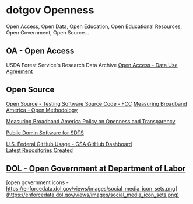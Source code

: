 # dotgov Openness  

Open Access, Open Data, Open Education, Open Educational Resources, Open Government, Open Source...  


## OA - Open Access  
USDA Forest Service's Research Data Archive
[Open Access - Data Use Agreement](https://www.fs.usda.gov/rds/archive/DataUseInfo/Open)  

## Open Source  
[Open Source - Testing Software Source Code - FCC](https://www.fcc.gov/general/open-source-testing-software-source-code#block-menu-block-4)
[Measuring Broadband America - Open Methodology](https://www.fcc.gov/general/measuring-broadband-america-open-methodology#block-menu-block-4)

[Measuring Broadband America Policy on Openness and Transparency](https://www.fcc.gov/general/measuring-broadband-america-policy-openness-and-transparency#block-menu-block-4)


[Public Domin Software for SDTS](http://wayback.archive.org/web/20070221045046/http://mcmcweb.er.usgs.gov:80/sdts/public_domain.html)  

[U.S. Federal GitHub Usage - GSA GitHub Dashboard](http://gsa.github.io/github-federal-stats/)  
[Latest Repositories Created](http://gsa.github.io/github-federal-stats/sortedCreationDates.txt)  


## [DOL - Open Government at Department of Labor](https://www.dol.gov/open)  
[open government icons - https://enforcedata.dol.gov/views/images/social_media_icon_sets.png](https://enforcedata.dol.gov/views/images/social_media_icon_sets.png)  
